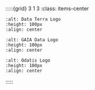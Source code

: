 :::::{grid} 3 1 3
:class: items-center

```{image} https://gitlab.ifremer.fr/odatis-public/vre/config/raw/main/logos/logo_data_terra-transparent.svg
:alt: Data Terra Logo
:height: 100px
:align: center
```

```{image} https://gitlab.ifremer.fr/odatis-public/vre/config/raw/main/logos/logo_gaia_data-transparent.svg
:alt: GAIA Data Logo
:height: 100px
:align: center
```

```{image} https://gitlab.ifremer.fr/odatis-public/vre/config/raw/main/logos/logo_odatis-transparent.svg
:alt: Odatis Logo
:height: 100px
:align: center
```
:::::
